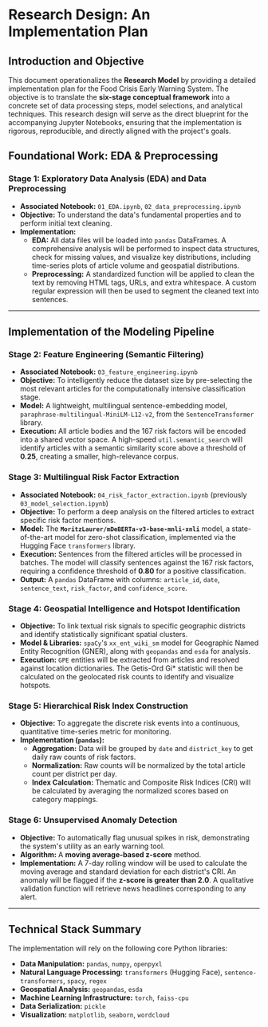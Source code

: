 # **Research Design: An Implementation Plan**

## Introduction and Objective

This document operationalizes the **Research Model** by providing a detailed implementation plan for the Food Crisis Early Warning System. The objective is to translate the **six-stage conceptual framework** into a concrete set of data processing steps, model selections, and analytical techniques. This research design will serve as the direct blueprint for the accompanying Jupyter Notebooks, ensuring that the implementation is rigorous, reproducible, and directly aligned with the project's goals.

## Foundational Work: EDA & Preprocessing

### **Stage 1: Exploratory Data Analysis (EDA) and Data Preprocessing**

* **Associated Notebook:** `01_EDA.ipynb`, `02_data_preprocessing.ipynb`
* **Objective:** To understand the data's fundamental properties and to perform initial text cleaning.
* **Implementation:**
    * **EDA:** All data files will be loaded into `pandas` DataFrames. A comprehensive analysis will be performed to inspect data structures, check for missing values, and visualize key distributions, including time-series plots of article volume and geospatial distributions.
    * **Preprocessing:** A standardized function will be applied to clean the text by removing HTML tags, URLs, and extra whitespace. A custom regular expression will then be used to segment the cleaned text into sentences.

---

## Implementation of the Modeling Pipeline

### **Stage 2: Feature Engineering (Semantic Filtering)**

* **Associated Notebook:** `03_feature_engineering.ipynb`
* **Objective:** To intelligently reduce the dataset size by pre-selecting the most relevant articles for the computationally intensive classification stage.
* **Model:** A lightweight, multilingual sentence-embedding model, `paraphrase-multilingual-MiniLM-L12-v2`, from the `SentenceTransformer` library.
* **Execution:** All article bodies and the 167 risk factors will be encoded into a shared vector space. A high-speed `util.semantic_search` will identify articles with a semantic similarity score above a threshold of **0.25**, creating a smaller, high-relevance corpus.

### **Stage 3: Multilingual Risk Factor Extraction**

* **Associated Notebook:** `04_risk_factor_extraction.ipynb` (previously `03_model_selection.ipynb`)
* **Objective:** To perform a deep analysis on the filtered articles to extract specific risk factor mentions.
* **Model:** The **`MoritzLaurer/mDeBERTa-v3-base-mnli-xnli`** model, a state-of-the-art model for zero-shot classification, implemented via the Hugging Face `transformers` library.
* **Execution:** Sentences from the filtered articles will be processed in batches. The model will classify sentences against the 167 risk factors, requiring a confidence threshold of **0.80** for a positive classification.
* **Output:** A `pandas` DataFrame with columns: `article_id`, `date`, `sentence_text`, `risk_factor`, and `confidence_score`.

### **Stage 4: Geospatial Intelligence and Hotspot Identification**

* **Objective:** To link textual risk signals to specific geographic districts and identify statistically significant spatial clusters.
* **Model & Libraries:** `spaCy`'s `xx_ent_wiki_sm` model for Geographic Named Entity Recognition (GNER), along with `geopandas` and `esda` for analysis.
* **Execution:** `GPE` entities will be extracted from articles and resolved against location dictionaries. The Getis-Ord Gi\* statistic will then be calculated on the geolocated risk counts to identify and visualize hotspots.

### **Stage 5: Hierarchical Risk Index Construction**

* **Objective:** To aggregate the discrete risk events into a continuous, quantitative time-series metric for monitoring.
* **Implementation (`pandas`):**
    * **Aggregation:** Data will be grouped by `date` and `district_key` to get daily raw counts of risk factors.
    * **Normalization:** Raw counts will be normalized by the total article count per district per day.
    * **Index Calculation:** Thematic and Composite Risk Indices (CRI) will be calculated by averaging the normalized scores based on category mappings.

### **Stage 6: Unsupervised Anomaly Detection**

* **Objective:** To automatically flag unusual spikes in risk, demonstrating the system's utility as an early warning tool.
* **Algorithm:** A **moving average-based z-score** method.
* **Implementation:** A 7-day rolling window will be used to calculate the moving average and standard deviation for each district's CRI. An anomaly will be flagged if the **z-score is greater than 2.0**. A qualitative validation function will retrieve news headlines corresponding to any alert.

---

## Technical Stack Summary

The implementation will rely on the following core Python libraries:

* **Data Manipulation:** `pandas`, `numpy`, `openpyxl`
* **Natural Language Processing:** `transformers` (Hugging Face), `sentence-transformers`, `spacy`, `regex`
* **Geospatial Analysis:** `geopandas`, `esda`
* **Machine Learning Infrastructure:** `torch`, `faiss-cpu`
* **Data Serialization:** `pickle`
* **Visualization:** `matplotlib`, `seaborn`, `wordcloud`